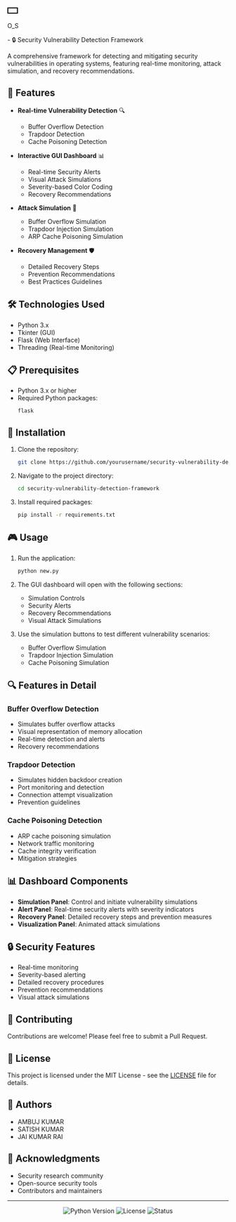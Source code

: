 # <div style="border: 2px solid #000; display: inline-block; padding: 5px 10px; font-size: 24px; font-weight: bold;">
  O_S
</div>
 - 🔒 Security Vulnerability Detection Framework

A comprehensive framework for detecting and mitigating security vulnerabilities in operating systems, featuring real-time monitoring, attack simulation, and recovery recommendations.

## 🚀 Features

- **Real-time Vulnerability Detection** 🔍
  - Buffer Overflow Detection
  - Trapdoor Detection
  - Cache Poisoning Detection

- **Interactive GUI Dashboard** 📊
  - Real-time Security Alerts
  - Visual Attack Simulations
  - Severity-based Color Coding
  - Recovery Recommendations

- **Attack Simulation** 🎯
  - Buffer Overflow Simulation
  - Trapdoor Injection Simulation
  - ARP Cache Poisoning Simulation

- **Recovery Management** 🛡️
  - Detailed Recovery Steps
  - Prevention Recommendations
  - Best Practices Guidelines

## 🛠️ Technologies Used

- Python 3.x
- Tkinter (GUI)
- Flask (Web Interface)
- Threading (Real-time Monitoring)

## 📋 Prerequisites

- Python 3.x or higher
- Required Python packages:
  ```
  flask
  ```

## 🔧 Installation

1. Clone the repository:
   ```bash
   git clone https://github.com/yourusername/security-vulnerability-detection-framework.git
   ```

2. Navigate to the project directory:
   ```bash
   cd security-vulnerability-detection-framework
   ```

3. Install required packages:
   ```bash
   pip install -r requirements.txt
   ```

## 🎮 Usage

1. Run the application:
   ```bash
   python new.py
   ```

2. The GUI dashboard will open with the following sections:
   - Simulation Controls
   - Security Alerts
   - Recovery Recommendations
   - Visual Attack Simulations

3. Use the simulation buttons to test different vulnerability scenarios:
   - Buffer Overflow Simulation
   - Trapdoor Injection Simulation
   - Cache Poisoning Simulation

## 🔍 Features in Detail

### Buffer Overflow Detection
- Simulates buffer overflow attacks
- Visual representation of memory allocation
- Real-time detection and alerts
- Recovery recommendations

### Trapdoor Detection
- Simulates hidden backdoor creation
- Port monitoring and detection
- Connection attempt visualization
- Prevention guidelines

### Cache Poisoning Detection
- ARP cache poisoning simulation
- Network traffic monitoring
- Cache integrity verification
- Mitigation strategies

## 📊 Dashboard Components

- **Simulation Panel**: Control and initiate vulnerability simulations
- **Alert Panel**: Real-time security alerts with severity indicators
- **Recovery Panel**: Detailed recovery steps and prevention measures
- **Visualization Panel**: Animated attack simulations

## 🔒 Security Features

- Real-time monitoring
- Severity-based alerting
- Detailed recovery procedures
- Prevention recommendations
- Visual attack simulations

## 🤝 Contributing

Contributions are welcome! Please feel free to submit a Pull Request.

## 📝 License

This project is licensed under the MIT License - see the [LICENSE](LICENSE) file for details.

## 👥 Authors

- AMBUJ KUMAR
- SATISH KUMAR
- JAI KUMAR RAI

## 🙏 Acknowledgments

- Security research community
- Open-source security tools
- Contributors and maintainers

---

<p align="center">
  <img src="https://img.shields.io/badge/python-3.x-blue.svg" alt="Python Version">
  <img src="https://img.shields.io/badge/license-MIT-green.svg" alt="License">
  <img src="https://img.shields.io/badge/status-active-success.svg" alt="Status">
</p>
